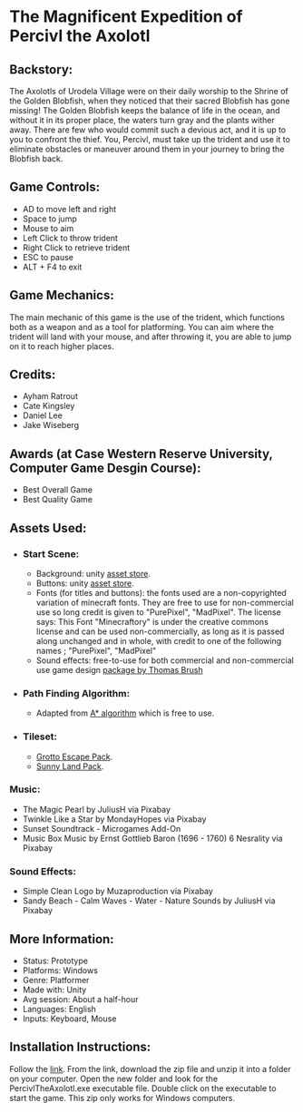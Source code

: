 # The Magnificent Expedition of Percivl the Axolotl

## Backstory:
The Axolotls of Urodela Village were on their daily worship to the Shrine of the Golden Blobfish, when they noticed that their sacred Blobfish has gone missing! The Golden Blobfish keeps the balance of life in the ocean, and without it in its proper place, the waters turn gray and the plants wither away. There are few who would commit such a devious act, and it is up to you to confront the thief. You, Percivl, must take up the trident and use it to eliminate obstacles or maneuver around them in your journey to bring the Blobfish back.

## Game Controls:
* AD to move left and right
* Space to jump
* Mouse to aim
* Left Click to throw trident
* Right Click to retrieve trident
* ESC to pause
* ALT + F4 to exit

## Game Mechanics:
The main mechanic of this game is the use of the trident, which functions both as a weapon and as a tool for platforming. You can aim where the trident will land with your mouse, and after throwing it, you are able to jump on it to reach higher places.


## Credits:
* Ayham Ratrout
* Cate Kingsley
* Daniel Lee
* Jake Wiseberg

## Awards (at Case Western Reserve University, Computer Game Desgin Course):
* Best Overall Game
* Best Quality Game

## Assets Used:
* ### Start Scene:
  * Background: unity [asset store](https://assetstore.unity.com/packages/2d/textures-materials/water/underwater-fantasy-87457).
  * Buttons: unity [asset store](https://assetstore.unity.com/packages/2d/gui/buttons-set-211824).
  * Fonts (for titles and buttons): the fonts used are a non-copyrighted variation of minecraft fonts. They are free to use for non-commercial use so long credit is given to "PurePixel", "MadPixel". The license says: This Font "Minecraftory" is under the creative commons license and can be used non-commercially, as long as it is passed along unchanged and in whole, with credit to one of the following names ; "PurePixel", "MadPixel"
  * Sound effects: free-to-use for both commercial and non-commercial use game design [package by Thomas Brush](https://www.fulltimegamedev.com/free-game-kit)

* ### Path Finding Algorithm: 
  * Adapted from [A* algorithm](https://arongranberg.com/astar/) which is free to use.

* ### Tileset:
  * [Grotto Escape Pack](https://assetstore.unity.com/packages/2d/textures-materials/tiles/grotto-escape-...).
  * [Sunny Land Pack](https://assetstore.unity.com/packages/2d/characters/sunny-land-103349).

### Music:
* The Magic Pearl by JuliusH via Pixabay
* Twinkle Like a Star by MondayHopes via Pixabay
* Sunset Soundtrack - Microgames Add-On
* Music Box Music by Ernst Gottlieb Baron (1696 - 1760) 6 Nesrality via Pixabay

### Sound Effects:
* Simple Clean Logo by Muzaproduction via Pixabay
* Sandy Beach - Calm Waves - Water - Nature Sounds by JuliusH via Pixabay

## More Information:
* Status:	Prototype
* Platforms: 	Windows
* Genre:	Platformer
* Made with:	Unity
* Avg session:	About a half-hour
* Languages:	English
* Inputs:	Keyboard, Mouse

## Installation Instructions:
Follow the [link](https://ecse-csds290.itch.io/percivl-the-axolotl). From the link, download the zip file and unzip it into a folder on your computer. Open the new folder and look for the PercivlTheAxolotl.exe executable file. Double click on the executable to start the game. This zip only works for Windows computers.
